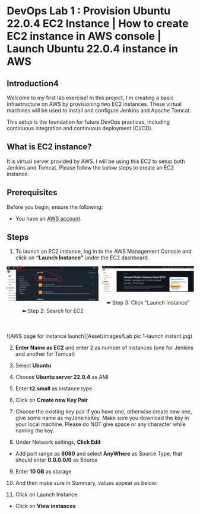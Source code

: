 # DevOps Lab 1 : Provision Ubuntu 22.0.4 EC2 Instance | How to create EC2 instance in AWS console | Launch Ubuntu 22.0.4 instance in AWS

## Introduction4

Welcome to my first lab exercise! In this project, I'm creating a basic infrastructure on AWS by provisioning two EC2 instances. These virtual machines will be used to install and configure Jenkins and Apache Tomcat.

This setup is the foundation for future DevOps practices, including continuous integration and continuous deployment (CI/CD).

## What is EC2 instance? 

It is virtual server provided by AWS. I will be using this EC2 to setup both Jenkins and Tomcat. Please follow the below steps to create an EC2 instance.

## Prerequisites

Before you begin, ensure the following:

- You have an [AWS account](https://aws.amazon.com/).

## Steps

1. To launch an EC2 instance, log in to the AWS Management Console and click on **“Launch Instance”** under the EC2 dashboard.

<div style="display: flex; gap: 10px; align-items: flex-start;">
  <div style="text-align: center;">
    <img src="Asset/Images/ec2 search.jpg" alt="Search EC2" width="400"/>
    <p>⬅️ Step 2: Search for EC2</p>
  </div>
  <div style="text-align: center;">
    <img src="Asset/Images/Launch.jpg" alt="Launch EC2" width="400"/>
    <p>⬅️ Step 3: Click “Launch Instance”</p>
  </div>
</div>

<br>

![AWS page for instance launch](Asset/Images/Lab pic 1-launch instant.jpg)

2.  **Enter Name as EC2** and enter 2 as number of instances (one for Jenkins and another for Tomcat)

3. Select **Ubuntu**

4. Choose **Ubuntu server 22.0.4** as AMI

5. Enter **t2.small** as instance type

6. Click on **Create new Key Pair**

7. Choose the existing key pair if you have one, otherwise create new one, give some name as myJenkinsKey. Make sure you download the key in your local machine. Please do NOT give space or any character while naming the key.

8. Under Network settings, **Click Edit**

- Add port range as **8080** and select **AnyWhere** as Source Type, that should enter **0.0.0.0/0** as Source
  
9. Enter **10 GB** as storage
    
10. And then make sure in Summary, values appear as below:
  
11. Click on Launch Instance.

- Click on **View instances**

  




